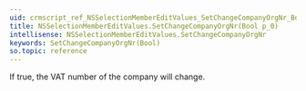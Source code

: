 ```yaml
---
uid: crmscript_ref_NSSelectionMemberEditValues_SetChangeCompanyOrgNr_Bool_p_0
title: NSSelectionMemberEditValues.SetChangeCompanyOrgNr(Bool p_0)
intellisense: NSSelectionMemberEditValues.SetChangeCompanyOrgNr
keywords: SetChangeCompanyOrgNr(Bool)
so.topic: reference
---
```



If true, the VAT number  of the company will change.


